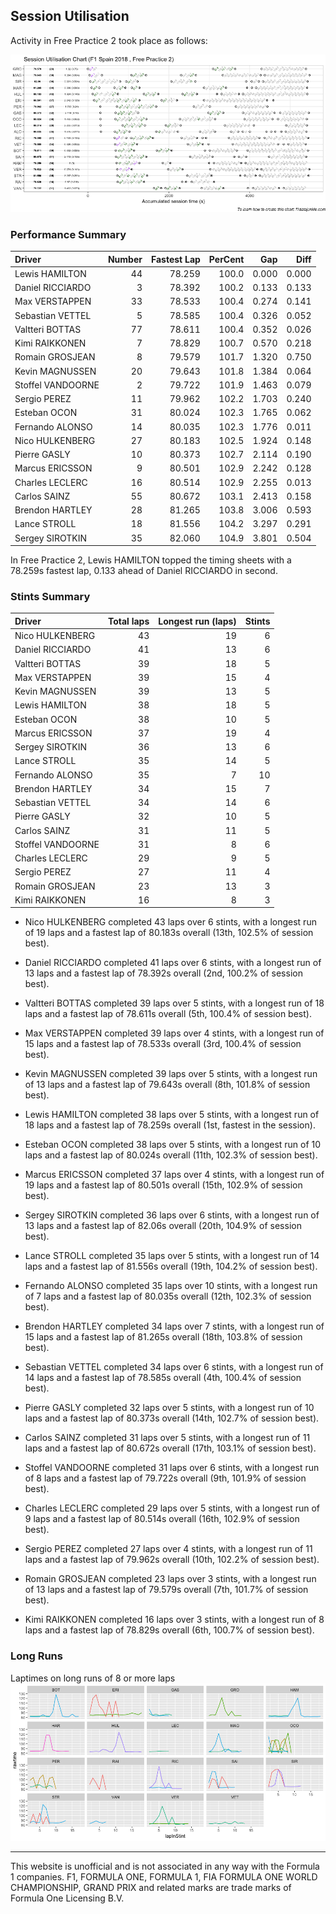 ## Session Utilisation

Activity in Free Practice 2 took place as follows:

![](images/f1_2018_esp_P2-utilisation-1.png)<!-- -->

### Performance Summary

| Driver            | Number | Fastest Lap | PerCent |   Gap |  Diff |
| :---------------- | -----: | ----------: | ------: | ----: | ----: |
| Lewis HAMILTON    |     44 |      78.259 |   100.0 | 0.000 | 0.000 |
| Daniel RICCIARDO  |      3 |      78.392 |   100.2 | 0.133 | 0.133 |
| Max VERSTAPPEN    |     33 |      78.533 |   100.4 | 0.274 | 0.141 |
| Sebastian VETTEL  |      5 |      78.585 |   100.4 | 0.326 | 0.052 |
| Valtteri BOTTAS   |     77 |      78.611 |   100.4 | 0.352 | 0.026 |
| Kimi RAIKKONEN    |      7 |      78.829 |   100.7 | 0.570 | 0.218 |
| Romain GROSJEAN   |      8 |      79.579 |   101.7 | 1.320 | 0.750 |
| Kevin MAGNUSSEN   |     20 |      79.643 |   101.8 | 1.384 | 0.064 |
| Stoffel VANDOORNE |      2 |      79.722 |   101.9 | 1.463 | 0.079 |
| Sergio PEREZ      |     11 |      79.962 |   102.2 | 1.703 | 0.240 |
| Esteban OCON      |     31 |      80.024 |   102.3 | 1.765 | 0.062 |
| Fernando ALONSO   |     14 |      80.035 |   102.3 | 1.776 | 0.011 |
| Nico HULKENBERG   |     27 |      80.183 |   102.5 | 1.924 | 0.148 |
| Pierre GASLY      |     10 |      80.373 |   102.7 | 2.114 | 0.190 |
| Marcus ERICSSON   |      9 |      80.501 |   102.9 | 2.242 | 0.128 |
| Charles LECLERC   |     16 |      80.514 |   102.9 | 2.255 | 0.013 |
| Carlos SAINZ      |     55 |      80.672 |   103.1 | 2.413 | 0.158 |
| Brendon HARTLEY   |     28 |      81.265 |   103.8 | 3.006 | 0.593 |
| Lance STROLL      |     18 |      81.556 |   104.2 | 3.297 | 0.291 |
| Sergey SIROTKIN   |     35 |      82.060 |   104.9 | 3.801 | 0.504 |

In Free Practice 2, Lewis HAMILTON topped the timing sheets with a
78.259s fastest lap, 0.133 ahead of Daniel RICCIARDO in second.

### Stints Summary

| Driver            | Total laps | Longest run (laps) | Stints |
| :---------------- | ---------: | -----------------: | -----: |
| Nico HULKENBERG   |         43 |                 19 |      6 |
| Daniel RICCIARDO  |         41 |                 13 |      6 |
| Valtteri BOTTAS   |         39 |                 18 |      5 |
| Max VERSTAPPEN    |         39 |                 15 |      4 |
| Kevin MAGNUSSEN   |         39 |                 13 |      5 |
| Lewis HAMILTON    |         38 |                 18 |      5 |
| Esteban OCON      |         38 |                 10 |      5 |
| Marcus ERICSSON   |         37 |                 19 |      4 |
| Sergey SIROTKIN   |         36 |                 13 |      6 |
| Lance STROLL      |         35 |                 14 |      5 |
| Fernando ALONSO   |         35 |                  7 |     10 |
| Brendon HARTLEY   |         34 |                 15 |      7 |
| Sebastian VETTEL  |         34 |                 14 |      6 |
| Pierre GASLY      |         32 |                 10 |      5 |
| Carlos SAINZ      |         31 |                 11 |      5 |
| Stoffel VANDOORNE |         31 |                  8 |      6 |
| Charles LECLERC   |         29 |                  9 |      5 |
| Sergio PEREZ      |         27 |                 11 |      4 |
| Romain GROSJEAN   |         23 |                 13 |      3 |
| Kimi RAIKKONEN    |         16 |                  8 |      3 |

  - Nico HULKENBERG completed 43 laps over 6 stints, with a longest run
    of 19 laps and a fastest lap of 80.183s overall (13th, 102.5% of
    session best).

  - Daniel RICCIARDO completed 41 laps over 6 stints, with a longest run
    of 13 laps and a fastest lap of 78.392s overall (2nd, 100.2% of
    session best).

  - Valtteri BOTTAS completed 39 laps over 5 stints, with a longest run
    of 18 laps and a fastest lap of 78.611s overall (5th, 100.4% of
    session best).

  - Max VERSTAPPEN completed 39 laps over 4 stints, with a longest run
    of 15 laps and a fastest lap of 78.533s overall (3rd, 100.4% of
    session best).

  - Kevin MAGNUSSEN completed 39 laps over 5 stints, with a longest run
    of 13 laps and a fastest lap of 79.643s overall (8th, 101.8% of
    session best).

  - Lewis HAMILTON completed 38 laps over 5 stints, with a longest run
    of 18 laps and a fastest lap of 78.259s overall (1st, fastest in the
    session).

  - Esteban OCON completed 38 laps over 5 stints, with a longest run of
    10 laps and a fastest lap of 80.024s overall (11th, 102.3% of
    session best).

  - Marcus ERICSSON completed 37 laps over 4 stints, with a longest run
    of 19 laps and a fastest lap of 80.501s overall (15th, 102.9% of
    session best).

  - Sergey SIROTKIN completed 36 laps over 6 stints, with a longest run
    of 13 laps and a fastest lap of 82.06s overall (20th, 104.9% of
    session best).

  - Lance STROLL completed 35 laps over 5 stints, with a longest run of
    14 laps and a fastest lap of 81.556s overall (19th, 104.2% of
    session best).

  - Fernando ALONSO completed 35 laps over 10 stints, with a longest run
    of 7 laps and a fastest lap of 80.035s overall (12th, 102.3% of
    session best).

  - Brendon HARTLEY completed 34 laps over 7 stints, with a longest run
    of 15 laps and a fastest lap of 81.265s overall (18th, 103.8% of
    session best).

  - Sebastian VETTEL completed 34 laps over 6 stints, with a longest run
    of 14 laps and a fastest lap of 78.585s overall (4th, 100.4% of
    session best).

  - Pierre GASLY completed 32 laps over 5 stints, with a longest run of
    10 laps and a fastest lap of 80.373s overall (14th, 102.7% of
    session best).

  - Carlos SAINZ completed 31 laps over 5 stints, with a longest run of
    11 laps and a fastest lap of 80.672s overall (17th, 103.1% of
    session best).

  - Stoffel VANDOORNE completed 31 laps over 6 stints, with a longest
    run of 8 laps and a fastest lap of 79.722s overall (9th, 101.9% of
    session best).

  - Charles LECLERC completed 29 laps over 5 stints, with a longest run
    of 9 laps and a fastest lap of 80.514s overall (16th, 102.9% of
    session best).

  - Sergio PEREZ completed 27 laps over 4 stints, with a longest run of
    11 laps and a fastest lap of 79.962s overall (10th, 102.2% of
    session best).

  - Romain GROSJEAN completed 23 laps over 3 stints, with a longest run
    of 13 laps and a fastest lap of 79.579s overall (7th, 101.7% of
    session best).

  - Kimi RAIKKONEN completed 16 laps over 3 stints, with a longest run
    of 8 laps and a fastest lap of 78.829s overall (6th, 100.7% of
    session best).

### Long Runs

Laptimes on long runs of 8 or more laps
![](images/f1_2018_esp_P2-longruntimes-1.png)<!-- -->

-----

This website is unofficial and is not associated in any way with the
Formula 1 companies. F1, FORMULA ONE, FORMULA 1, FIA FORMULA ONE WORLD
CHAMPIONSHIP, GRAND PRIX and related marks are trade marks of Formula
One Licensing B.V.
